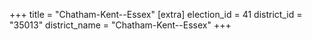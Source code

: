 +++
title = "Chatham-Kent--Essex"
[extra]
election_id = 41
district_id = "35013"
district_name = "Chatham-Kent--Essex"
+++
